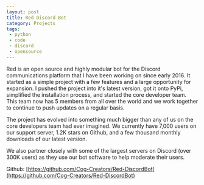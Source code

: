 ```yaml
---
layout: post
title: Red Discord Bot
category: Projects
tags:
 - python
 - code
 - discord
 - opensource
---
```


Red is an open source and highly modular bot for the Discord communications platform that I have been working on since early 2016.
It started as a simple project with a few features and a large opportunity for expansion.
I pushed the project into it's latest version, got it onto PyPi, simplified the installation process, and started the core developer team.
This team now has 5 members from all over the world and we work together to continue to push updates on a regular basis.

The project has evolved into something much bigger than any of us on the core developers team had ever imagined.
We currently have 7,000 users on our support server, 1.2K stars on Github, and a few thousand monthly downloads of our latest version.

We also partner closely with some of the largest servers on Discord (over 300K users) as they use our bot software to help moderate their users.

Github: [https://github.com/Cog-Creators/Red-DiscordBot](https://github.com/Cog-Creators/Red-DiscordBot)
